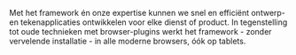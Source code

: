 Met het framework én onze expertise kunnen we snel en efficiënt ontwerp- en tekenapplicaties ontwikkelen voor elke dienst of product. In tegenstelling tot oude technieken met browser-plugins werkt het framework - zonder vervelende installatie - in alle moderne browsers, óók op tablets.